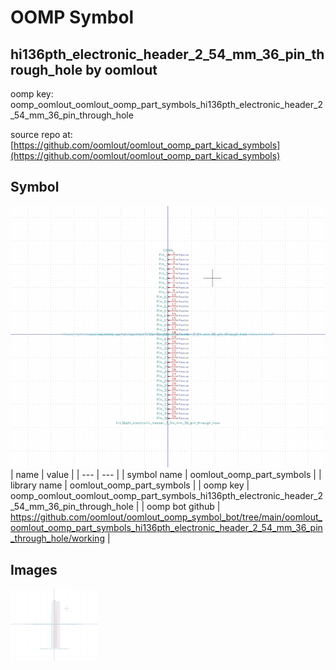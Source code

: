 # OOMP Symbol  
## hi136pth_electronic_header_2_54_mm_36_pin_through_hole  by oomlout  
  
oomp key: oomp_oomlout_oomlout_oomp_part_symbols_hi136pth_electronic_header_2_54_mm_36_pin_through_hole  
  
source repo at: [https://github.com/oomlout/oomlout_oomp_part_kicad_symbols](https://github.com/oomlout/oomlout_oomp_part_kicad_symbols)  
## Symbol  
  
[![working.png](working_600.png)](working.png)  
| name | value | 
| --- | --- | 
| symbol name | oomlout_oomp_part_symbols | 
| library name | oomlout_oomp_part_symbols | 
| oomp key | oomp_oomlout_oomlout_oomp_part_symbols_hi136pth_electronic_header_2_54_mm_36_pin_through_hole | 
| oomp bot github | https://github.com/oomlout/oomlout_oomp_symbol_bot/tree/main/oomlout_oomlout_oomp_part_symbols_hi136pth_electronic_header_2_54_mm_36_pin_through_hole/working | 
## Images  
  
[![working.png](working_140.png)](working.png)  
